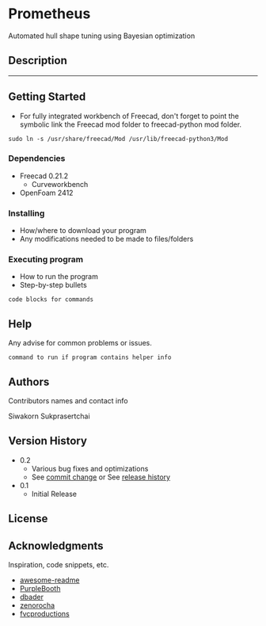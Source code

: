 # Prometheus

Automated hull shape tuning using Bayesian optimization

## Description

---- 

## Getting Started
* For fully integrated workbench of Freecad, don't forget to point the symbolic link the Freecad mod folder to freecad-python mod folder.
```
sudo ln -s /usr/share/freecad/Mod /usr/lib/freecad-python3/Mod
```

### Dependencies

* Freecad 0.21.2
    * Curveworkbench
* OpenFoam 2412

### Installing

* How/where to download your program
* Any modifications needed to be made to files/folders

### Executing program

* How to run the program
* Step-by-step bullets
```
code blocks for commands
```

## Help

Any advise for common problems or issues.
```
command to run if program contains helper info
```

## Authors

Contributors names and contact info

Siwakorn Sukprasertchai

## Version History

* 0.2
    * Various bug fixes and optimizations
    * See [commit change]() or See [release history]()
* 0.1
    * Initial Release

## License



## Acknowledgments

Inspiration, code snippets, etc.
* [awesome-readme](https://github.com/matiassingers/awesome-readme)
* [PurpleBooth](https://gist.github.com/PurpleBooth/109311bb0361f32d87a2)
* [dbader](https://github.com/dbader/readme-template)
* [zenorocha](https://gist.github.com/zenorocha/4526327)
* [fvcproductions](https://gist.github.com/fvcproductions/1bfc2d4aecb01a834b46)
